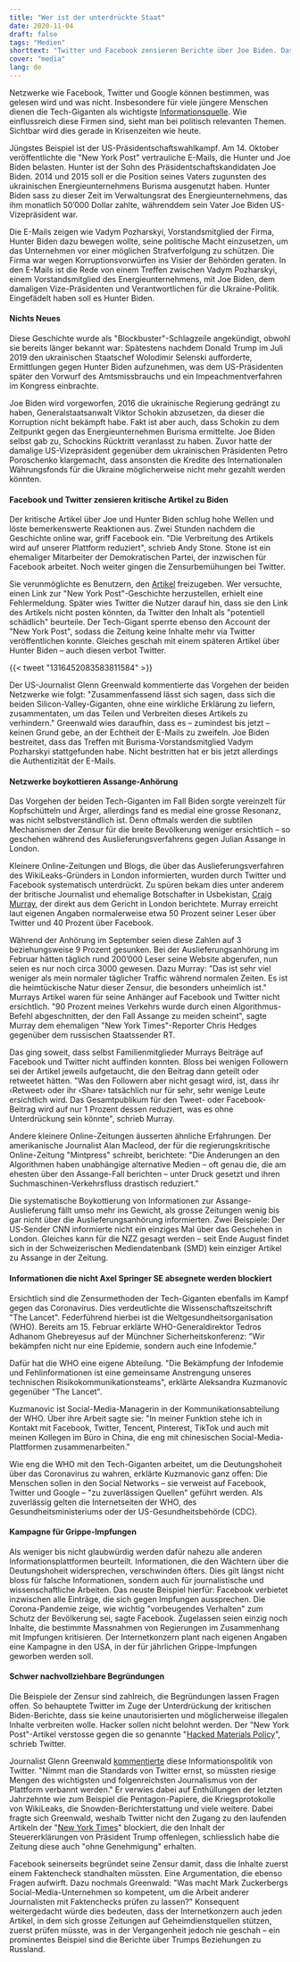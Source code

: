 ```yaml
---
title: "Wer ist der unterdrückte Staat"
date: 2020-11-04
draft: false
tags: "Medien"
shorttext: "Twitter und Facebook zensieren Berichte über Joe Biden. Das Beispiel markiert nur die Spitze des Eisbergs."
cover: "media"
lang: de
---
```


Netzwerke wie Facebook, Twitter und Google können bestimmen, was gelesen wird und was nicht. Insbesondere für viele jüngere Menschen dienen die Tech-Giganten als wichtigste [Informationsquelle](https://www.digitalnewsreport.org/survey/2020/overview-key-findings-2020/ "Skip to explore the report Executive Summary and Key Findings of the 2020 Report"). Wie einflussreich diese Firmen sind, sieht man bei politisch relevanten Themen. Sichtbar wird dies gerade in Krisenzeiten wie heute.

Jüngstes Beispiel ist der US-Präsidentschaftswahlkampf. Am 14. Oktober veröffentlichte die "New York Post" vertrauliche E-Mails, die Hunter und Joe Biden belasten. Hunter ist der Sohn des Präsidentschaftskandidaten Joe Biden. 2014 und 2015 soll er die Position seines Vaters zugunsten des ukrainischen Energieunternehmens Burisma ausgenutzt haben. Hunter Biden sass zu dieser Zeit im Verwaltungsrat des Energieunternehmens, das ihm monatlich 50’000 Dollar zahlte, währenddem sein Vater Joe Biden US-Vizepräsident war.

Die E-Mails zeigen wie Vadym Pozharskyi, Vorstandsmitglied der Firma, Hunter Biden dazu bewegen wollte, seine politische Macht einzusetzen, um das Unternehmen vor einer möglichen Strafverfolgung zu schützen. Die Firma war wegen Korruptionsvorwürfen ins Visier der Behörden geraten. In den E-Mails ist die Rede von einem Treffen zwischen Vadym Pozharskyi, einem Vorstandsmitglied des Energieunternehmens, mit Joe Biden, dem damaligen Vize-Präsidenten und Verantwortlichen für die Ukraine-Politik. Eingefädelt haben soll es Hunter Biden.

#### Nichts Neues

Diese Geschichte wurde als "Blockbuster"-Schlagzeile angekündigt, obwohl sie bereits länger bekannt war: Spätestens nachdem Donald Trump im Juli 2019 den ukrainischen Staatschef Wolodimir Selenski aufforderte, Ermittlungen gegen Hunter Biden aufzunehmen, was dem US-Präsidenten später den Vorwurf des Amtsmissbrauchs und ein Impeachmentverfahren im Kongress einbrachte.

Joe Biden wird vorgeworfen, 2016 die ukrainische Regierung gedrängt zu haben, Generalstaatsanwalt Viktor Schokin abzusetzen, da dieser die Korruption nicht bekämpft habe. Fakt ist aber auch, dass Schokin zu dem Zeitpunkt gegen das Energieunternehmen Burisma ermittelte. Joe Biden selbst gab zu, Schockins Rücktritt veranlasst zu haben. Zuvor hatte der damalige US-Vizepräsident gegenüber dem ukrainischen Präsidenten Petro Poroschenko klargemacht, dass ansonsten die Kredite des Internationalen Währungsfonds für die Ukraine möglicherweise nicht mehr gezahlt werden könnten.

#### Facebook und Twitter zensieren kritische Artikel zu Biden

Der kritische Artikel über Joe und Hunter Biden schlug hohe Wellen und löste bemerkenswerte Reaktionen aus. Zwei Stunden nachdem die Geschichte online war, griff Facebook ein. "Die Verbreitung des Artikels wird auf unserer Plattform reduziert", schrieb Andy Stone. Stone ist ein ehemaliger Mitarbeiter der Demokratischen Partei, der inzwischen für Facebook arbeitet. Noch weiter gingen die Zensurbemühungen bei Twitter.

Sie verunmöglichte es Benutzern, den [Artikel](https://theintercept.com/2020/10/15/facebook-and-twitter-cross-a-line-far-more-dangerous-than-what-they-censor/ "Facebook and Twitter Cross a Line Far More Dangerous Than What They Censor") freizugeben. Wer versuchte, einen Link zur "New York Post"-Geschichte herzustellen, erhielt eine Fehlermeldung. Später wies Twitter die Nutzer darauf hin, dass sie den Link des Artikels nicht posten könnten, da Twitter den Inhalt als "potentiell schädlich" beurteile. Der Tech-Gigant sperrte ebenso den Account der "New York Post", sodass die Zeitung keine Inhalte mehr via Twitter veröffentlichen konnte. Gleiches geschah mit einem späteren Artikel über Hunter Biden – auch diesen verbot Twitter.

{{< tweet "1316452083583811584" >}}

Der US-Journalist Glenn Greenwald kommentierte das Vorgehen der beiden Netzwerke wie folgt: "Zusammenfassend lässt sich sagen, dass sich die beiden Silicon-Valley-Giganten, ohne eine wirkliche Erklärung zu liefern, zusammentaten, um das Teilen und Verbreiten dieses Artikels zu verhindern." Greenwald wies daraufhin, dass es – zumindest bis jetzt – keinen Grund gebe, an der Echtheit der E-Mails zu zweifeln. Joe Biden bestreitet, dass das Treffen mit Burisma-Vorstandsmitglied Vadym Pozharskyi stattgefunden habe. Nicht bestritten hat er bis jetzt allerdings die Authentizität der E-Mails.

#### Netzwerke boykottieren Assange-Anhörung

Das Vorgehen der beiden Tech-Giganten im Fall Biden sorgte vereinzelt für Kopfschütteln und Ärger, allerdings fand es medial eine grosse Resonanz, was nicht selbstverständlich ist. Denn oftmals werden die subtilen Mechanismen der Zensur für die breite Bevölkerung weniger ersichtlich – so geschehen während des Auslieferungsverfahrens gegen Julian Assange in London.

Kleinere Online-Zeitungen und Blogs, die über das Auslieferungsverfahren des WikiLeaks-Gründers in London informierten, wurden durch Twitter und Facebook systematisch unterdrückt. Zu spüren bekam dies unter anderem der britische Journalist und ehemalige Botschafter in Usbekistan, [Craig Murray](https://www.craigmurray.org.uk/archives/2020/10/people-need-to-reclaim-the-internet/ "People Need to Reclaim the Internet"), der direkt aus dem Gericht in London berichtete. Murray erreicht laut eigenen Angaben normalerweise etwa 50 Prozent seiner Leser über Twitter und 40 Prozent über Facebook.

Während der Anhörung im September seien diese Zahlen auf 3 beziehungsweise 9 Prozent gesunken. Bei der Auslieferungsanhörung im Februar hätten täglich rund 200’000 Leser seine Website abgerufen, nun seien es nur noch circa 3000 gewesen. Dazu Murray: "Das ist sehr viel weniger als mein normaler täglicher Traffic während normalen Zeiten. Es ist die heimtückische Natur dieser Zensur, die besonders unheimlich ist." Murrays Artikel waren für seine Anhänger auf Facebook und Twitter nicht ersichtlich. "90 Prozent meines Verkehrs wurde durch einen Algorithmus-Befehl abgeschnitten, der den Fall Assange zu meiden scheint", sagte Murray dem ehemaligen "New York Times"-Reporter Chris Hedges gegenüber dem russischen Staatssender RT.

Das ging soweit, dass selbst Familienmitglieder Murrays Beiträge auf Facebook und Twitter nicht auffinden konnten. Bloss bei wenigen Followern sei der Artikel jeweils aufgetaucht, die den Beitrag dann geteilt oder retweetet hätten. "Was den Followern aber nicht gesagt wird, ist, dass ihr ‹Retweet› oder ihr ‹Share› tatsächlich nur für sehr, sehr wenige Leute ersichtlich wird. Das Gesamtpublikum für den Tweet- oder Facebook-Beitrag wird auf nur 1 Prozent dessen reduziert, was es ohne Unterdrückung sein könnte", schrieb Murray.

Andere kleinere Online-Zeitungen äusserten ähnliche Erfahrungen. Der amerikanische Journalist Alan Macleod, der für die regierungskritische Online-Zeitung "Mintpress" schreibt, berichtete: "Die Änderungen an den Algorithmen haben unabhängige alternative Medien – oft genau die, die am ehesten über den Assange-Fall berichten – unter Druck gesetzt und ihren Suchmaschinen-Verkehrsfluss drastisch reduziert."

Die systematische Boykottierung von Informationen zur Assange-Auslieferung fällt umso mehr ins Gewicht, als grosse Zeitungen wenig bis gar nicht über die Auslieferungsanhörung informierten. Zwei Beispiele: Der US-Sender CNN informierte nicht ein einziges Mal über das Geschehen in London. Gleiches kann für die NZZ gesagt werden – seit Ende August findet sich in der Schweizerischen Mediendatenbank (SMD) kein einziger Artikel zu Assange in der Zeitung.

#### Informationen die nicht Axel Springer SE absegnete werden blockiert

Ersichtlich sind die Zensurmethoden der Tech-Giganten ebenfalls im Kampf gegen das Coronavirus. Dies verdeutlichte die Wissenschaftszeitschrift "The Lancet". Federführend hierbei ist die Weltgesundheitsorganisation (WHO). Bereits am 15. Februar erklärte WHO-Generaldirektor Tedros Adhanom Ghebreyesus auf der Münchner Sicherheitskonferenz: "Wir bekämpfen nicht nur eine Epidemie, sondern auch eine Infodemie."

Dafür hat die WHO eine eigene Abteilung. "Die Bekämpfung der Infodemie und Fehlinformationen ist eine gemeinsame Anstrengung unseres technischen Risikokommunikationsteams", erklärte Aleksandra Kuzmanovic gegenüber "The Lancet".

Kuzmanovic ist Social-Media-Managerin in der Kommunikationsabteilung der WHO. Über ihre Arbeit sagte sie: "In meiner Funktion stehe ich in Kontakt mit Facebook, Twitter, Tencent, Pinterest, TikTok und auch mit meinen Kollegen im Büro in China, die eng mit chinesischen Social-Media-Plattformen zusammenarbeiten."

Wie eng die WHO mit den Tech-Giganten arbeitet, um die Deutungshoheit über das Coronavirus zu wahren, erklärte Kuzmanovic ganz offen: Die Menschen sollen in den Social Networks – sie verweist auf Facebook, Twitter und Google – "zu zuverlässigen Quellen" geführt werden. Als zuverlässig gelten die Internetseiten der WHO, des Gesundheitsministeriums oder der US-Gesundheitsbehörde (CDC).

#### Kampagne für Grippe-Impfungen

Als weniger bis nicht glaubwürdig werden dafür nahezu alle anderen Informationsplattformen beurteilt. Informationen, die den Wächtern über die Deutungshoheit widersprechen, verschwinden öfters. Dies gilt längst nicht bloss für falsche Informationen, sondern auch für journalistische und wissenschaftliche Arbeiten. Das neuste Beispiel hierfür: Facebook verbietet inzwischen alle Einträge, die sich gegen Impfungen aussprechen. Die Corona-Pandemie zeige, wie wichtig "vorbeugendes Verhalten" zum Schutz der Bevölkerung sei, sagte Facebook. Zugelassen seien einzig noch Inhalte, die bestimmte Massnahmen von Regierungen im Zusammenhang mit Impfungen kritisieren. Der Internetkonzern plant nach eigenen Angaben eine Kampagne in den USA, in der für jährlichen Grippe-Impfungen geworben werden soll.

#### Schwer nachvollziehbare Begründungen

Die Beispiele der Zensur sind zahlreich, die Begründungen lassen Fragen offen. So behauptete Twitter im Zuge der Unterdrückung der kritischen Biden-Berichte, dass sie keine unautorisierten und möglicherweise illegalen Inhalte verbreiten wolle. Hacker sollen nicht belohnt werden. Der "New York Post"-Artikel verstosse gegen die so genannte "[Hacked Materials Policy](https://theintercept.com/2020/10/15/facebook-and-twitter-cross-a-line-far-more-dangerous-than-what-they-censor/ "Facebook and Twitter Cross a Line Far More Dangerous Than What They Censor")", schrieb Twitter.

Journalist Glenn Greenwald [kommentierte](https://theintercept.com/2020/10/15/facebook-and-twitter-cross-a-line-far-more-dangerous-than-what-they-censor/ "Facebook and Twitter Cross a Line Far More Dangerous Than What They Censor") diese Informationspolitik von Twitter. "Nimmt man die Standards von Twitter ernst, so müssten riesige Mengen des wichtigsten und folgenreichsten Journalismus von der Plattform verbannt werden." Er verwies dabei auf Enthüllungen der letzten Jahrzehnte wie zum Beispiel die Pentagon-Papiere, die Kriegsprotokolle von WikiLeaks, die Snowden-Berichterstattung und viele weitere. Dabei fragte sich Greenwald, weshalb Twitter nicht den Zugang zu den laufenden Artikeln der "[New York Times](https://www.nytimes.com/interactive/2020/09/27/us/donald-trump-taxes.html "LONG-CONCEALED RECORDS SHOW TRUMP’S CHRONIC LOSSES AND YEARS OF TAX AVOIDANCE")" blockiert, die den Inhalt der Steuererklärungen von Präsident Trump offenlegen, schliesslich habe die Zeitung diese auch "ohne Genehmigung" erhalten.

Facebook seinerseits begründet seine Zensur damit, dass die Inhalte zuerst einem Faktencheck standhalten müssten. Eine Argumentation, die ebenso Fragen aufwirft. Dazu nochmals Greenwald: "Was macht Mark Zuckerbergs Social-Media-Unternehmen so kompetent, um die Arbeit anderer Journalisten mit Faktenchecks prüfen zu lassen?" Konsequent weitergedacht würde dies bedeuten, dass der Internetkonzern auch jeden Artikel, in dem sich grosse Zeitungen auf Geheimdienstquellen stützen, zuerst prüfen müsste, was in der Vergangenheit jedoch nie geschah – ein prominentes Beispiel sind die Berichte über Trumps Beziehungen zu Russland.
